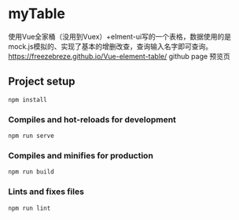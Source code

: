 # myTable
使用Vue全家桶（没用到Vuex）+elment-ui写的一个表格，数据使用的是mock.js模拟的、实现了基本的增删改查，查询输入名字即可查询。
https://freezebreze.github.io/Vue-element-table/   github page 预览页
## Project setup
```
npm install
```

### Compiles and hot-reloads for development
```
npm run serve
```

### Compiles and minifies for production
```
npm run build
```

### Lints and fixes files
```
npm run lint
```

